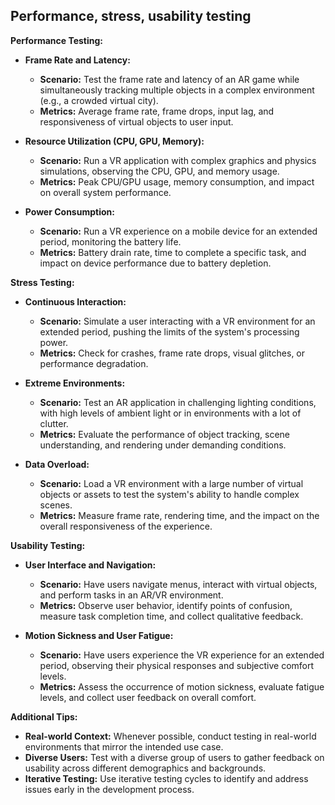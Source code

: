 ## Performance, stress, usability testing

**Performance Testing:**

* **Frame Rate and Latency:**
  * **Scenario:** Test the frame rate and latency of an AR game while simultaneously tracking multiple objects in a complex environment (e.g., a crowded virtual city).
  * **Metrics:** Average frame rate, frame drops, input lag, and responsiveness of virtual objects to user input.

* **Resource Utilization (CPU, GPU, Memory):**

  * **Scenario:** Run a VR application with complex graphics and physics simulations, observing the CPU, GPU, and memory usage.
  * **Metrics:** Peak CPU/GPU usage, memory consumption, and impact on overall system performance.

* **Power Consumption:**

  * **Scenario:** Run a VR experience on a mobile device for an extended period, monitoring the battery life.
  * **Metrics:** Battery drain rate, time to complete a specific task, and impact on device performance due to battery depletion.

**Stress Testing:**

* **Continuous Interaction:**

  * **Scenario:** Simulate a user interacting with a VR environment for an extended period, pushing the limits of the system's processing power.
  * **Metrics:** Check for crashes, frame rate drops, visual glitches, or performance degradation.

* **Extreme Environments:**
  * **Scenario:** Test an AR application in challenging lighting conditions, with high levels of ambient light or in environments with a lot of clutter.
  * **Metrics:** Evaluate the performance of object tracking, scene understanding, and rendering under demanding conditions.

* **Data Overload:**
  * **Scenario:** Load a VR environment with a large number of virtual objects or assets to test the system's ability to handle complex scenes.
  * **Metrics:** Measure frame rate, rendering time, and the impact on the overall responsiveness of the experience.

**Usability Testing:**

* **User Interface and Navigation:**
  * **Scenario:** Have users navigate menus, interact with virtual objects, and perform tasks in an AR/VR environment.
  * **Metrics:** Observe user behavior, identify points of confusion, measure task completion time, and collect qualitative feedback.

* **Motion Sickness and User Fatigue:**
  * **Scenario:** Have users experience the VR experience for an extended period, observing their physical responses and subjective comfort levels.
  * **Metrics:** Assess the occurrence of motion sickness, evaluate fatigue levels, and collect user feedback on overall comfort.

**Additional Tips:**

* **Real-world Context:** Whenever possible, conduct testing in real-world environments that mirror the intended use case.
* **Diverse Users:** Test with a diverse group of users to gather feedback on usability across different demographics and backgrounds.
* **Iterative Testing:** Use iterative testing cycles to identify and address issues early in the development process.